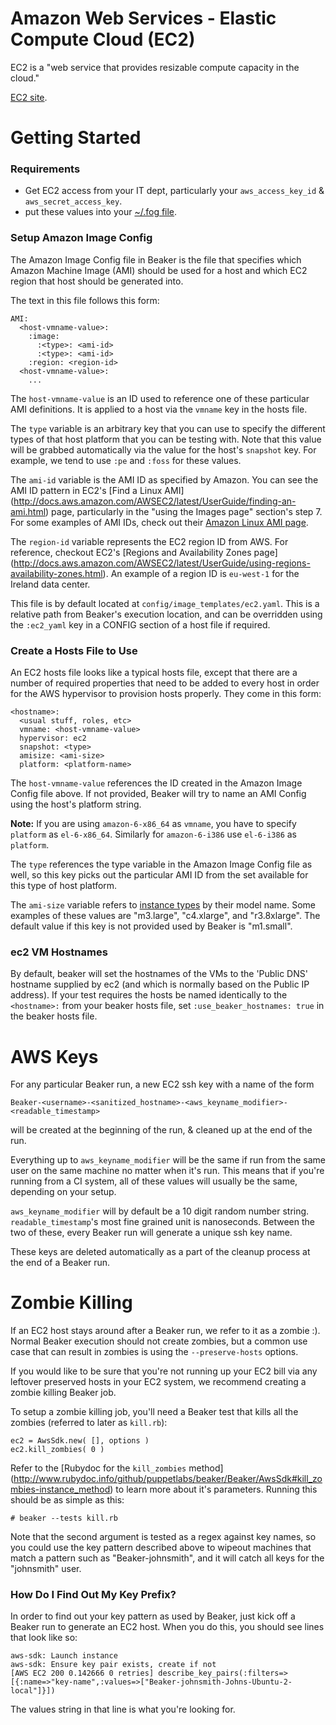 # Amazon Web Services - Elastic Compute Cloud (EC2)

EC2 is a "web service that provides resizable compute capacity in the cloud."

[EC2 site](https://aws.amazon.com/ec2/).

# Getting Started

### Requirements

- Get EC2 access from your IT dept, particularly your `aws_access_key_id` & `aws_secret_access_key`.
- put these values into your [~/.fog file](http://fog.io/about/getting_started.html).

### Setup Amazon Image Config

The Amazon Image Config file in Beaker is the file that specifies which Amazon
Machine Image (AMI) should be used for a host and which EC2 region that host
should be generated into.

The text in this file follows this form:

    AMI:
      <host-vmname-value>:
        :image:
          :<type>: <ami-id>
          :<type>: <ami-id>
        :region: <region-id>
      <host-vmname-value>:
        ...

The `host-vmname-value` is an ID used to reference one of these particular AMI
definitions. It is applied to a host via the `vmname` key in the hosts file.

The `type` variable is an arbitrary key that you can use to specify the different
types of that host platform that you can be testing with. Note that this value
will be grabbed automatically via the value for the host's `snapshot` key.
For example, we tend to use `:pe` and `:foss` for these values.

The `ami-id` variable is the AMI ID as specified by Amazon. You can see the AMI
ID pattern in EC2's
[Find a Linux AMI]
(http://docs.aws.amazon.com/AWSEC2/latest/UserGuide/finding-an-ami.html)
page, particularly in the "using the Images page" section's step 7. For some
examples of AMI IDs, check out their
[Amazon Linux AMI page](https://aws.amazon.com/amazon-linux-ami/).

The `region-id` variable represents the EC2 region ID from AWS. For reference,
checkout EC2's 
[Regions and Availability Zones page]
(http://docs.aws.amazon.com/AWSEC2/latest/UserGuide/using-regions-availability-zones.html).
An example of a region ID is `eu-west-1` for the Ireland data center.

This file is by default located at `config/image_templates/ec2.yaml`. This is a
relative path from Beaker's execution location, and can be overridden using the
`:ec2_yaml` key in a CONFIG section of a host file if required.

### Create a Hosts File to Use

An EC2 hosts file looks like a typical hosts file, except that there are a
number of required properties that need to be added to every host in order for
the AWS hypervisor to provision hosts properly.  They come in this form:

    <hostname>:
      <usual stuff, roles, etc>
      vmname: <host-vmname-value>
      hypervisor: ec2
      snapshot: <type>
      amisize: <ami-size>
      platform: <platform-name>

The `host-vmname-value` references the ID created in the Amazon Image Config file
above.  If not provided, Beaker will try to name an AMI Config using the host's
platform string.

**Note:** If you are using `amazon-6-x86_64` as `vmname`, you have to specify `platform` as `el-6-x86_64`. Similarly for `amazon-6-i386` use `el-6-i386` as `platform`. 

The `type` references the type variable in the Amazon Image Config file as well,
so this key picks out the particular AMI ID from the set available for this type
of host platform.

The `ami-size` variable refers to
[instance types](https://aws.amazon.com/ec2/instance-types/) by their model name.
Some examples of these values are "m3.large", "c4.xlarge", and "r3.8xlarge". The
default value if this key is not provided used by Beaker is "m1.small".
      
### ec2 VM Hostnames

By default, beaker will set the hostnames of the VMs to the 'Public DNS' hostname supplied by ec2 (and which is normally based on the Public IP address). If your test requires the hosts be named identically to the `<hostname>:` from your beaker hosts file, set `:use_beaker_hostnames: true` in the beaker hosts file.

# AWS Keys

For any particular Beaker run, a new EC2 ssh key with a name of the form

    Beaker-<username>-<sanitized_hostname>-<aws_keyname_modifier>-<readable_timestamp>

will be created at the beginning of the run, & cleaned up at the end of the run.

Everything up to `aws_keyname_modifier` will be the same if run from the same
user on the same machine no matter when it's run. This means that if you're
running from a CI system, all of these values will usually be the same, depending
on your setup.

`aws_keyname_modifier` will by default be a 10 digit random number string.
`readable_timestamp`'s most fine grained unit is nanoseconds. Between the two of
these, every Beaker run will generate a unique ssh key name.

These keys are deleted automatically as a part of the cleanup process at the end
of a Beaker run.

# Zombie Killing

If an EC2 host stays around after a Beaker run, we refer to it as a zombie :).
Normal Beaker execution should not create zombies, but a common use case that
can result in zombies is using the `--preserve-hosts` options.

If you would like to be sure that you're not running up your EC2 bill via any
leftover preserved hosts in your EC2 system, we recommend creating a zombie
killing Beaker job.

To setup a zombie killing job, you'll need a Beaker test that kills all the
zombies (referred to later as `kill.rb`):

    ec2 = AwsSdk.new( [], options )
    ec2.kill_zombies( 0 )

Refer to the
[Rubydoc for the `kill_zombies` method]
(http://www.rubydoc.info/github/puppetlabs/beaker/Beaker/AwsSdk#kill_zombies-instance_method)
to learn more about it's
parameters. Running this should be as simple as this:

    # beaker --tests kill.rb

Note that the second argument is tested as a regex against key names, so you
could use the key pattern described above to wipeout machines that match a
pattern such as "Beaker-johnsmith", and it will catch all keys for the "johnsmith"
user.

### How Do I Find Out My Key Prefix?

In order to find out your key pattern as used by Beaker, just kick off a Beaker
run to generate an EC2 host. When you do this, you should see lines that look
like so:

    aws-sdk: Launch instance
    aws-sdk: Ensure key pair exists, create if not
    [AWS EC2 200 0.142666 0 retries] describe_key_pairs(:filters=>[{:name=>"key-name",:values=>["Beaker-johnsmith-Johns-Ubuntu-2-local"]}])

The values string in that line is what you're looking for.
